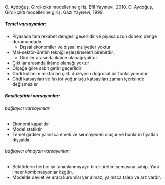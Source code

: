 O. Aydoğuş, Girdi-çıktı modellerine giriş. Efil Yayınevi, 2010.
O. Aydoğuş, Girdi-çıktı modellerine giriş. Gazi Yayınevi, 1999.

##### Temel varsayımlar:
- Piyasada tam rekabet dengesi geçerlidir ve piyasa uzun dönem denge durumundadır.
	- Dışsal ekonomiler ve dışsal maliyetler yoktur
- Mal-sektör-üretim tekniği eşleştirmeleri birebirdir. 
	- Girdiler arasında ikâme olanağı yoktur
- Çıktılar arasında ikâme olanağı yoktur
- Ölçeğe göre sabit getiri geçerlidir
- Girdi kullanım miktarları çıktı düzeyinin doğrusal bir fonksiyonudur
- Girdi katsayıları ve faktör yoğunluğu katsayıları zaman içerisinde değişmezler

##### Basitleştirici varsayımlar:
###### bağlayıcı varsayımlar:
- Ekonomi kapalıdır
- Model statiktir
- Temel girdiler yalnızca emek ve sermayeden oluşur ve bunların fiyatları dışşaldır
###### bağlayıcı olmayan varsayımlar:
- Sektörlerin herbiri iyi tanımlanmış ayrı birer üretim şemasına sahip. Yani lineer kombinasyonlar özgün.
- Modelde devlet ve aracı kurumlar yer almaz, yalnızca talep ve arz vardır.





